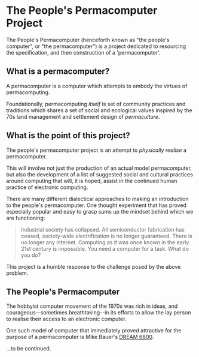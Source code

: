 # The People's Permacomputer Project

The People's Permacomputer (henceforth known as "the people's
computer", or "the permacomputer") is a project dedicated to
resourcing the specification, and then construction of a
'permacomputer'.

## What is a permacomputer?

A permacomputer is a computer which attempts to embody the virtues of
permacomputing.

Foundationally, permacomputing _itself_ is set of community practices
and traditions which shares a set of social and ecological values
inspired by the 70s land management and settlement design of
_permaculture_.

## What is the point of this project?

The people's permacomputer project is an attempt to _physically
realise_ a permacomputer.

This will involve not just the production of an actual model
permacomputer, but also the development of a list of suggested social
and cultural practices around computing that will, it is hoped, assist
in the continued human practice of electronic computing.

There are many different dialectical approaches to making an
introduction to the people's permacomputer. One thought experiment
that has proved especially popular and easy to grasp sums up the
mindset behind which we are functioning:

> Industrial society has collapsed. All semiconductor fabrication has
> ceased, society-wide electrification is no longer guaranteed. There
> is no longer any internet. Computing as it was once known in the early
> 21st century is impossible. You need a computer for a task. What do
> you do?

This project is a humble response to the challenge posed by the above
problem.

## The People's Permacomputer

The hobbyist computer movement of the 1970s was rich in ideas, and
courageous--sometimes breathtaking--in its efforts to allow the lay
person to realise their access to an electronic computer.

One such model of computer that immediately proved attractive for the
purpose of a permacomputer is Mike Bauer's [DREAM
6800](http://www.mjbauer.biz/DREAM6800.htm).

...to be continued.
